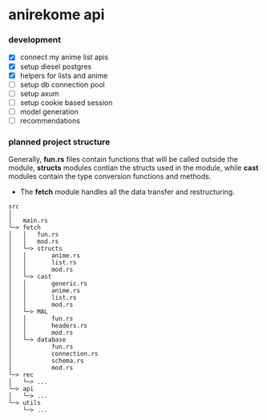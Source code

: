# anirekome api

### development
- [x] connect my anime list apis
- [X] setup diesel postgres
- [X] helpers for lists and anime
- [ ] setup db connection pool
- [ ] setup axum
- [ ] setup cookie based session
- [ ] model generation
- [ ] recommendations

### planned project structure

Generally, **fun.rs** files contain functions that will be called outside the module,
**structs** modules contian the structs used in the module, while **cast** modules contain
the type conversion functions and methods.

* The **fetch** module handles all the data transfer and restructuring.

```
src
│
│   main.rs
└─> fetch
│   │   fun.rs
│   │   mod.rs
│   └─> structs
│   │       anime.rs
│   │       list.rs
│   │       mod.rs
│   └─> cast
│   │       generic.rs
│   │       anime.rs
│   │       list.rs
│   │       mod.rs
│   └─> MAL
│   │       fun.rs
│   │       headers.rs
│   │       mod.rs
│   └─> database
│           fun.rs
│           connection.rs
│           schema.rs
│           mod.rs
└─> rec
│   └─> ...
└─> api
│   └─> ...
└─> utils
    └─> ...
```